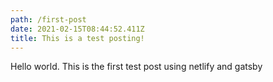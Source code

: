 ```yaml
---
path: /first-post
date: 2021-02-15T08:44:52.411Z
title: This is a test posting!
---
```

Hello world. This is the first test post using netlify and gatsby
